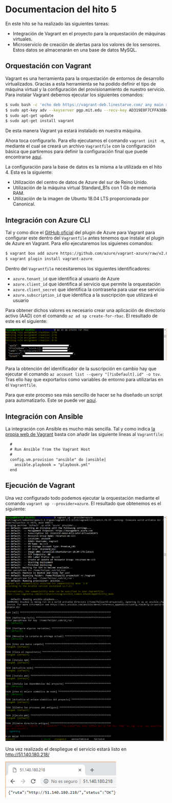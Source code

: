 # Documentacion del hito 5

En este hito se ha realizado las siguientes tareas:
* Integración de Vagrant en el proyecto para la orquestación de máquinas virtuales.
* Microservicio de creación de alertas para los valores de los sensores. Estos datos se almacenarán en una base de datos MySQL.

## Orquestación con Vagrant

Vagrant es una herramienta para la orquestación de entornos de desarrollo virtualizados. Gracias a esta herramienta se ha podido definir
el tipo de máquina virtual y la configuración del provisionamiento de nuestro servicio. Para instalar Vagrant debemos ejecutar los
siguientes comandos:

```sh
$ sudo bash -c 'echo deb https://vagrant-deb.linestarve.com/ any main > /etc/apt/sources.list.d/wolfgang42-vagrant.list'
$ sudo apt-key adv --keyserver pgp.mit.edu --recv-key AD319E0F7CFFA38B4D9F6E55CE3F3DE92099F7A4
$ sudo apt-get update
$ sudo apt-get install vagrant
```

De esta manera Vagrant ya estará instalado en nuestra máquina.

Ahora toca configurarlo. Para ello ejecutamos el comando `vagrant init -m`, mediante el cual se creará un archivo `Vagrantfile` con la
configuración básica que partiremos para definir la configuración final que puede encontrarse
[aquí](https://github.com/fpeiro/CC-proyecto/blob/master/orquestacion/Vagrantfile).

La configuración para la base de datos es la misma a la utilizada en el hito 4. Esta es la siguiente:
* Utilización del centro de datos de Azure del sur de Reino Unido.
* Utilización de la máquina virtual Standard_B1s con 1 Gb de memoria RAM.
* Utilización de la imagen de Ubuntu 18.04 LTS proporcionada por Canonical.

## Integración con Azure CLI

Tal y como dice el [GitHub oficial](https://github.com/Azure/vagrant-azure) del plugin de Azure para Vagrant para configurar este dentro
del `Vagrantfile` antes tenemos que instalar el plugin de Azure en Vagrant. Para ello ejecutaremos los siguienes comandos:

```sh
$ vagrant box add azure https://github.com/azure/vagrant-azure/raw/v2.0/dummy.box --provider azure
$ vagrant plugin install vagrant-azure
```

Dentro del `Vagrantfile` necesitaremos los siguientes identificadores:
* `azure.tenant_id` que identifica al usuario de Azure
* `azure.client_id` que identifica al servicio que permite la orquestación
* `azure.client_secret` que identifica la contraseña para usar ese servicio
* `azure.subscription_id` que identifica a la suscripción que utilizará el usuario

Para obtener dichos valores es necesario crear una aplicación de directorio activo (AAD) con el comando `az ad sp create-for-rbac`. El
resultado de este es el siguiente:

![Obtención de identificadores](https://github.com/fpeiro/CC-proyecto/blob/gh-pages/images/vagrant-params.png)

Para la obtención del identificador de la suscripción en cambio hay que ejecutar el comando
`az account list --query "[?isDefault].id" -o tsv`. Tras ello hay que exportarlos como variables de entorno para utilizarlas en el
`Vagrantfile`.

Para que este proceso sea más sencillo de hacer se ha diseñado un script para automatizarlo. Este se puede ver
[aquí](https://github.com/fpeiro/CC-proyecto/blob/master/orquestacion/configure.sh).

## Integración con Ansible

La integración con Ansible es mucho más sencilla. Tal y como indica
[la propia web de Vagrant](https://www.vagrantup.com/docs/provisioning/ansible.html) basta con añadir las siguiente líneas al
`Vagrantfile`:

```
  #
  # Run Ansible from the Vagrant Host
  #
  config.vm.provision "ansible" do |ansible|
    ansible.playbook = "playbook.yml"
  end
```

## Ejecución de Vagrant

Una vez configurado todo podemos ejecutar la orquestación mediante el comando `vagrant up --provider=azure`. El resultado que obtenemos
es el siguiente:

![Orquestación con Vagrant](https://github.com/fpeiro/CC-proyecto/blob/gh-pages/images/vagrant-deploy.png)

Una vez realizado el despliegue el servicio estará listo en http://51.140.180.218/

![Proyecto en Chrome](https://github.com/fpeiro/CC-proyecto/blob/gh-pages/images/azure-chrome3.png)
